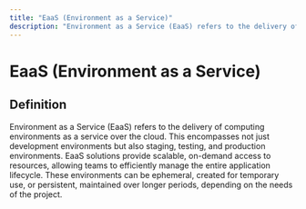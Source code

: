 ```yaml
---
title: "EaaS (Environment as a Service)"
description: "Environment as a Service (EaaS) refers to the delivery of computing environments as a service over the cloud. This encompasses not just development environments but also staging, testing, and production environments. EaaS solutions provide scalable, on-demand access to resources, allowing teams to efficiently manage the entire application lifecycle. These environments can be ephemeral, created for temporary use, or persistent, maintained over longer periods, depending on the needs of the project."
---
```


# EaaS (Environment as a Service)

## Definition

Environment as a Service (EaaS) refers to the delivery of computing environments as a service over the cloud. This encompasses not just development environments but also staging, testing, and production environments. EaaS solutions provide scalable, on-demand access to resources, allowing teams to efficiently manage the entire application lifecycle. These environments can be ephemeral, created for temporary use, or persistent, maintained over longer periods, depending on the needs of the project.

